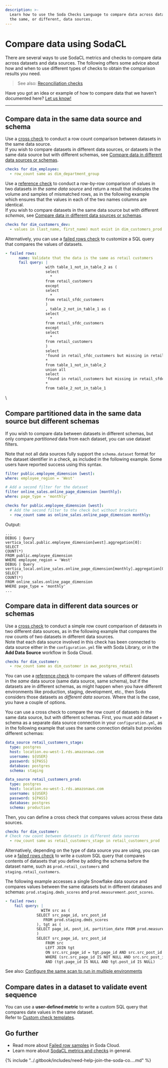 ```yaml
---
description: >-
  Learn how to use the Soda Checks Language to compare data across datasets in
  the same, or different, data sources.
---
```


# Compare data using SodaCL

There are several ways to use SodaCL metrics and checks to compare data across datasets and data sources. The following offers some advice about how and when to use different types of checks to obtain the comparison results you need.

> See also: [Reconciliation checks](../sodacl-reference/recon.md)

Have you got an idea or example of how to compare data that we haven't documented here? [Let us know!](https://github.com/sodadata/docs/issues)

***

## Compare data in the same data source and schema

Use a [cross check](../sodacl-reference/cross-row-checks.md) to conduct a row count comparison between datasets in the same data source.\
If you wish to compare datasets in different data sources, or datasets in the same data source but with different schemas, see [Compare data in different data sources or schemas](compare.md#compare-data-in-the-same-data-source-and-schema).

```yaml
checks for dim_employee:
  - row_count same as dim_department_group
```

Use a [reference check](../sodacl-reference/reference.md) to conduct a row-by-row comparison of values in two datasets _in the same data source_ and return a result that indicates the volume and samples of mismatched rows, as in the following example which ensures that the values in each of the two names columns are identical.\
If you wish to compare datasets in the same data source but with different _schemas_, see [Compare data in different data sources or schemas](compare.md#compare-data-in-the-same-data-source-and-schema).

```yaml
checks for dim_customers_dev:
  - values in (last_name, first_name) must exist in dim_customers_prod (last_name, first_name)
```

Alternatively, you can use a [failed rows check](../sodacl-reference/failed-rows-checks.md) to customize a SQL query that compares the values of datasets.

```yaml
- failed rows:
      name: Validate that the data is the same as retail customers
      fail query: |
                  with table_1_not_in_table_2 as (
                  select
                    *
                  from retail_customers
                  except
                  select
                    *
                  from retail_sfdc_customers
                  )
                  , table_2_not_in_table_1 as (
                  select
                    *
                  from retail_sfdc_customers
                  except
                  select
                    *
                  from retail_customers
                  )
                  select
                  'found in retail_sfdc_customers but missing in retail_customers' as directionality,
                  *
                  from table_1_not_in_table_2
                  union all
                  select
                  'found in retail_customers but missing in retail_sfdc_customers' as directionality,
                  *
                  from table_2_not_in_table_1
```

\


## Compare partitioned data in the same data source but different schemas

If you wish to compare data between datasets in different schemas, but only compare _partitioned_ data from each dataset, you can use dataset filters.

Note that not all data sources fully support the `schema.dataset` format for the dataset identifier in a check, as included in the following example. Some users have reported success using this syntax.

```yaml
filter public.employee_dimension [west]:
where: employee_region = 'West'

# Add a second filter for the dataset
filter online_sales.online_page_dimension [monthly]:
where: page_type = 'monthly'

checks for public.employee_dimension [west]:
  # Add the second filter to the check but without brackets
  - row_count same as online_sales.online_page_dimension monthly: 
```

Output:

```shell
...
DEBUG | Query vertica_local.public.employee_dimension[west].aggregation[0]:
SELECT
COUNT(*)
FROM public.employee_dimension
WHERE employee_region = 'West'
DEBUG | Query vertica_local.online_sales.online_page_dimension[monthly].aggregation[0]:
SELECT
COUNT(*)
FROM online_sales.online_page_dimension
WHERE page_type = 'monthly'
...
```

## Compare data in different data sources or schemas

Use a [cross check](../sodacl-reference/cross-row-checks.md) to conduct a simple row count comparison of datasets in two different data sources, as in the following example that compares the row counts of two datasets in different data sources.\
Note that each data source involved in this check has been connected to data source either in the `configuration.yml` file with Soda Library, or in the **Add Data Source** workflow in Soda Cloud.

```yaml
checks for dim_customer:
  - row_count same as dim_customer in aws_postgres_retail
```

You can use a [reference check](../sodacl-reference/reference.md) to compare the values of different datasets in the _same_ data source (same data source, same schema), but if the datasets are in different schemas, as might happen when you have different environments like production, staging, development, etc., then Soda considers those datasets as _different data sources_. Where that is the case, you have a couple of options.

You can use a cross check to compare the row count of datasets in the same data source, but with different schemas. First, you must add dataset + schema as a separate data source connection in your `configuration.yml`, as in the following example that uses the same connection details but provides different schemas:

```yaml
data_source retail_customers_stage:
  type: postgres
  host: location.eu-west-1.rds.amazonaws.com
  username: ${USER}
  password: ${PASS}
  database: postgres
  schema: staging

data_source retail_customers_prod:
  type: postgres
  host: location.eu-west-1.rds.amazonaws.com
  username: ${USER}
  password: ${PASS}
  database: postgres
  schema: production
```

Then, you can define a cross check that compares values across these data sources.

```yaml
checks for dim_customer:
# Check row count between datasets in different data sources
  - row_count same as retail_customers_stage in retail_customers_prod
```

Alternatively, depending on the type of data source you are using, you can use a [failed rows check](../sodacl-reference/failed-rows-checks.md) to write a custom SQL query that compares contents of datasets that you define by adding the schema before the dataset name, such as `prod.retail_customers` and `staging.retail_customers`.

The following example accesses a single Snowflake data source and compares values between the same datasets but in different databases and schemas: `prod.staging.dmds_scores` and `prod.measurement.post_scores`.

```yaml
- failed rows:
    fail query: |
                WITH src as (
              SELECT src_page_id, src_post_id
                 FROM prod.staging.dmds_scores
              ), tgt as (
              SELECT page_id, post_id, partition_date FROM prod.measurement.post_scores
              )
              SELECT src_page_id, src_post_id
                  FROM src
                  LEFT JOIN tgt
                  ON src.src_page_id = tgt.page_id AND src.src_post_id = tgt.post_id
                  WHERE (src.src_page_id IS NOT NULL AND src.src_post_id IS NOT NULL) 
                  AND (tgt.page_id IS NULL AND tgt.post_id IS NULL)
```

See also: [Configure the same scan to run in multiple environments](../run-a-scan/#configure-the-same-scan-to-run-in-multiple-environments)

## Compare dates in a dataset to validate event sequence

You can use a **user-defined metric** to write a custom SQL query that compares date values in the same dataset.\
Refer to [Custom check templates](custom-check-examples.md).

## Go further

* Read more about [Failed row samples](../run-a-scan/failed-row-samples.md) in Soda Cloud.
* Learn more about [SodaCL metrics and checks](../sodacl-reference/metrics-and-checks.md) in general.

{% include "../.gitbook/includes/need-help-join-the-soda-co....md" %}
